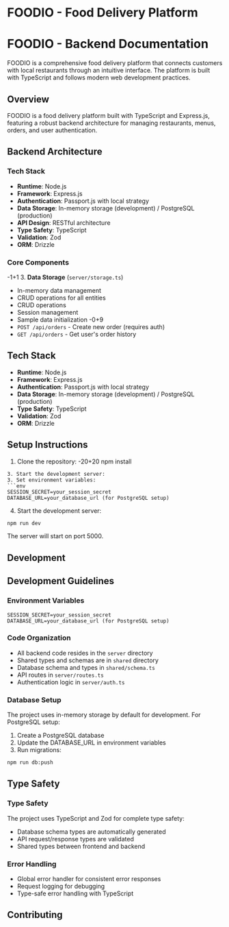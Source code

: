 # FOODIO - Food Delivery Platform
# FOODIO - Backend Documentation
FOODIO is a comprehensive food delivery platform that connects customers with local restaurants through an intuitive interface. The platform is built with TypeScript and follows modern web development practices.
## Overview
FOODIO is a food delivery platform built with TypeScript and Express.js, featuring a robust backend architecture for managing restaurants, menus, orders, and user authentication.
## Backend Architecture
### Tech Stack
- **Runtime**: Node.js
- **Framework**: Express.js
- **Authentication**: Passport.js with local strategy
- **Data Storage**: In-memory storage (development) / PostgreSQL (production)
- **API Design**: RESTful architecture
- **Type Safety**: TypeScript
- **Validation**: Zod
- **ORM**: Drizzle
### Core Components
-1+1
3. **Data Storage** (`server/storage.ts`)
   - In-memory data management
   - CRUD operations for all entities
   - CRUD operations
   - Session management
   - Sample data initialization
-0+9
- `POST /api/orders` - Create new order (requires auth)
- `GET /api/orders` - Get user's order history
## Tech Stack
- **Runtime**: Node.js
- **Framework**: Express.js
- **Authentication**: Passport.js with local strategy
- **Data Storage**: In-memory storage (development) / PostgreSQL (production)
- **Type Safety**: TypeScript
- **Validation**: Zod
- **ORM**: Drizzle
## Setup Instructions
1. Clone the repository:
-20+20
npm install
```
3. Start the development server:
3. Set environment variables:
```env
SESSION_SECRET=your_session_secret
DATABASE_URL=your_database_url (for PostgreSQL setup)
```
4. Start the development server:
```bash
npm run dev
```
The server will start on port 5000.
## Development
## Development Guidelines
### Environment Variables
```
SESSION_SECRET=your_session_secret
DATABASE_URL=your_database_url (for PostgreSQL setup)
```
### Code Organization
- All backend code resides in the `server` directory
- Shared types and schemas are in `shared` directory
- Database schema and types in `shared/schema.ts`
- API routes in `server/routes.ts`
- Authentication logic in `server/auth.ts`
### Database Setup
The project uses in-memory storage by default for development. For PostgreSQL setup:
1. Create a PostgreSQL database
2. Update the DATABASE_URL in environment variables
3. Run migrations:
```bash
npm run db:push
```
## Type Safety
### Type Safety
The project uses TypeScript and Zod for complete type safety:
- Database schema types are automatically generated
- API request/response types are validated
- Shared types between frontend and backend
### Error Handling
- Global error handler for consistent error responses
- Request logging for debugging
- Type-safe error handling with TypeScript
## Contributing
